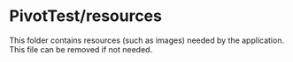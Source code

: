 # PivotTest/resources

This folder contains resources (such as images) needed by the application. This file can
be removed if not needed.
